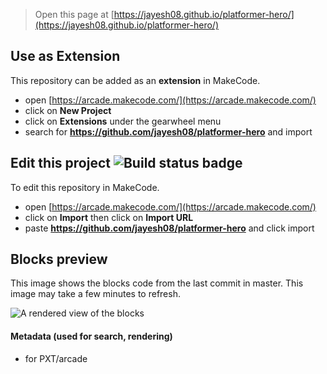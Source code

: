  


> Open this page at [https://jayesh08.github.io/platformer-hero/](https://jayesh08.github.io/platformer-hero/)

## Use as Extension

This repository can be added as an **extension** in MakeCode.

* open [https://arcade.makecode.com/](https://arcade.makecode.com/)
* click on **New Project**
* click on **Extensions** under the gearwheel menu
* search for **https://github.com/jayesh08/platformer-hero** and import

## Edit this project ![Build status badge](https://github.com/jayesh08/platformer-hero/workflows/MakeCode/badge.svg)

To edit this repository in MakeCode.

* open [https://arcade.makecode.com/](https://arcade.makecode.com/)
* click on **Import** then click on **Import URL**
* paste **https://github.com/jayesh08/platformer-hero** and click import

## Blocks preview

This image shows the blocks code from the last commit in master.
This image may take a few minutes to refresh.

![A rendered view of the blocks](https://github.com/jayesh08/platformer-hero/raw/master/.github/makecode/blocks.png)

#### Metadata (used for search, rendering)

* for PXT/arcade
<script src="https://makecode.com/gh-pages-embed.js"></script><script>makeCodeRender("{{ site.makecode.home_url }}", "{{ site.github.owner_name }}/{{ site.github.repository_name }}");</script>
